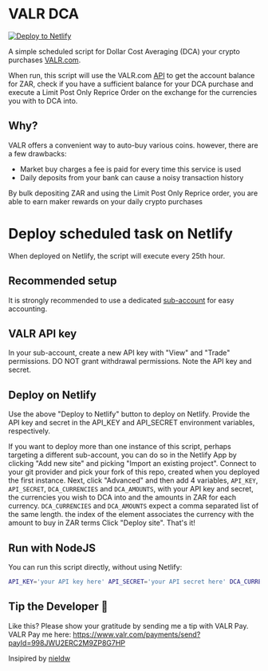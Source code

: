 # VALR DCA
[![Deploy to Netlify](https://www.netlify.com/img/deploy/button.svg)](https://app.netlify.com/start/deploy?repository=https://github.com/nieldw/valr-restaking-serverless)

A simple scheduled script for Dollar Cost Averaging (DCA) your crypto purchases  [VALR.com](https://www.valr.com/invite/VAGUBUNX).

When run, this script will use the VALR.com [API](https://docs.valr.com/) to get the account balance for ZAR, check if you have a sufficient balance for your DCA purchase and execute a Limit Post Only Reprice Order on the exchange for the currencies you with to DCA into.

## Why?
VALR offers a convenient way to auto-buy various coins. however, there are a few drawbacks: 
* Market buy charges a fee is paid for every time this service is used
* Daily deposits from your bank can cause a noisy transaction history

By bulk depositing ZAR and using the Limit Post Only Reprice order, you are able to earn maker rewards on your daily crypto purchases 

# Deploy scheduled task on Netlify
When deployed on Netlify, the script will execute every 25th hour.

## Recommended setup
It is strongly recommended to use a dedicated [sub-account](https://support.valr.com/hc/en-us/articles/4409820263186) for easy accounting.

## VALR API key
In your sub-account, create a new API key with "View" and "Trade" permissions. DO NOT grant withdrawal permissions.
Note the API key and secret.

## Deploy on Netlify
Use the above "Deploy to Netlify" button to deploy on Netlify. Provide the API key and secret in the API_KEY and API_SECRET environment variables, respectively.

If you want to deploy more than one instance of this script, perhaps targeting a different sub-account, you can do so in the Netlify App by clicking "Add new site" and picking "Import an existing project".
Connect to your git provider and pick your fork of this repo, created when you deployed the first instance.
Next, click "Advanced" and then add 4 variables, `API_KEY`, `API_SECRET`, `DCA_CURRENCIES` and `DCA_AMOUNTS`, with your API key and secret, the currencies you wish to DCA into and the amounts in ZAR for each currency.
`DCA_CURRENCIES` and `DCA_AMOUNTS` expect a comma separated list of the same length. the index of the element associates the currency with the amount to buy in ZAR terms
Click "Deploy site". That's it!

## Run with NodeJS
You can run this script directly, without using Netlify:

```bash
API_KEY='your API key here' API_SECRET='your API secret here' DCA_CURRENCIES='ETH' DCA_AMOUNTS='100' node buy-crypto.js
```

## Tip the Developer 🫶
Like this? Please show your gratitude by sending me a tip with VALR Pay.
VALR Pay me here: https://www.valr.com/payments/send?payId=998JWU2ERC2M9ZP8G7HP

Insipired by [nieldw](https://app.netlify.com/start/deploy?repository=https://github.com/nieldw/valr-restaking-serverless)